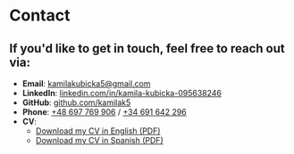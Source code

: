 # Contact

## If you'd like to get in touch, feel free to reach out via:

- **Email**: [kamilakubicka5@gmail.com](mailto:kamilakubicka5@gmail.com)
- **LinkedIn**: [linkedin.com/in/kamila-kubicka-095638246](https://www.linkedin.com/in/kamila-kubicka-095638246/)
- **GitHub**: [github.com/kamilak5](https://github.com/kamilak5)
- **Phone**: [+48 697 769 906](tel:+48697769906) / [+34 691 642 296](tel:+34691642296)
- **CV**:
  - [Download my CV in English (PDF)](Kamila.Kubicka_CV_EN.pdf)
  - [Download my CV in Spanish (PDF)](Kamila.Kubicka_CV_ES.pdf)